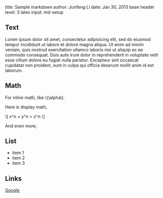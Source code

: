 title: Sample markdown
author: Junfeng Li
date: Jan 30, 2013
base header level: 3
latex input: md-setup

## Text

Lorem ipsum dolor sit amet, consectetur adipisicing elit, sed do eiusmod tempor incididunt ut labore et dolore magna aliqua. Ut enim ad minim veniam, quis nostrud exercitation ullamco laboris nisi ut aliquip ex ea commodo consequat. Duis aute irure dolor in reprehenderit in voluptate velit esse cillum dolore eu fugiat nulla pariatur. Excepteur sint occaecat cupidatat non proident, sunt in culpa qui officia deserunt mollit anim id est laborum.

## Math

For inline math, like \\(\alpha\\).

Here is display math,

\\[
x^n + y^n = z^n
\\]

And even more,

<!--
\begin{align}
x &= y \\
y &= y + z
\end{align}
-->

## List

* item 1
* item 2
* item 3

## Links

[Google](http://google.com)
